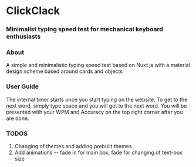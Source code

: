 # ClickClack

### Minimalist typing speed test for mechanical keyboard enthusiasts

### About
A simple and minimalistic typing speed test based on Nuxt.js with a material design scheme based around cards and objects

### User Guide
The internal timer starts once you start typing on the website. To get to the next word, simply type space and you will get to the next word. You will be presented with your WPM and Accuracy on the top right corner after you are done.

### TODOS
1. Changing of themes and adding prebuilt themes
2. Add animations -- fade in for main box, fade for changing of text-box size
